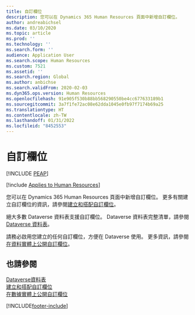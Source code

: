 ```yaml
---
title: 自訂欄位
description: 您可以在 Dynamics 365 Human Resources 頁面中新增自訂欄位。
author: andreabichsel
ms.date: 03/10/2020
ms.topic: article
ms.prod: ''
ms.technology: ''
ms.search.form: ''
audience: Application User
ms.search.scope: Human Resources
ms.custom: 7521
ms.assetid: ''
ms.search.region: Global
ms.author: anbichse
ms.search.validFrom: 2020-02-03
ms.dyn365.ops.version: Human Resources
ms.openlocfilehash: 91e905f530b88bb568290550be4cc677633189b1
ms.sourcegitcommit: 3a7f1fe72ac08e62dda1045e0fb97f7174b69a25
ms.translationtype: HT
ms.contentlocale: zh-TW
ms.lasthandoff: 01/31/2022
ms.locfileid: "8452553"
---
```

# <a name="custom-fields"></a>自訂欄位


[!INCLUDE [PEAP](../includes/peap-1.md)]

[!include [Applies to Human Resources](../includes/applies-to-hr.md)]



您可以在 Dynamics 365 Human Resources 頁面中新增自訂欄位。 更多有關建立自訂欄位的資訊，請參閱[建立和搭配自訂欄位](/dynamics365/unified-operations/fin-and-ops/get-started/user-defined-fields)。

絕大多數 Dataverse 資料表支援自訂欄位。 Dataverse 資料表完整清單，請參閱 [Dataverse 資料表](./hr-developer-entities.md)。 

請務必啟用您建立的任何自訂欄位，方便在 Dataverse 使用。 更多資訊，請參閱[在資料實體上公開自訂欄位](/dynamics365/unified-operations/fin-and-ops/get-started/user-defined-fields#exposing-custom-fields-on-data-entities)。

## <a name="see-also"></a>也請參閱

[Dataverse資料表](./hr-developer-entities.md)</br>
[建立和搭配自訂欄位](/dynamics365/unified-operations/fin-and-ops/get-started/user-defined-fields)</br>
[在數據實體上公開自訂欄位](/dynamics365/unified-operations/fin-and-ops/get-started/user-defined-fields#exposing-custom-fields-on-data-entities)

[!INCLUDE[footer-include](../includes/footer-banner.md)]
